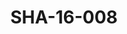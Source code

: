 ---
pid: SHA-16-008
title: SHA-16-008
language: ar
collection: شرحبيل احمد
original_label: 
rights: شرحبيل احمد
location_of_original: شرحبيل احمد
photographer_or_studio: 
scanned_from: photograph 10 by 15.2
_date: 2009-2011
location: امدرمان
description: شرحبيل احمد واعضاء من اتحاد الجاز
additional_notes: 
permission_display: 'yes'
on_server: 'no'
on_website: 'no'
permalink: /photopages/ar/SHA-16-008.html
layout: photo-page
---